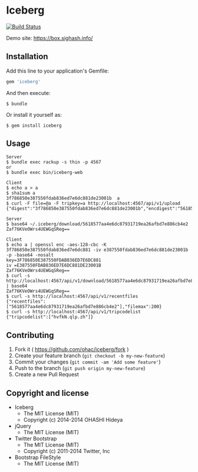 # Iceberg

[![Build Status](https://travis-ci.org/ohac/iceberg.svg?branch=master)](https://travis-ci.org/ohac/iceberg)

Demo site: https://box.sighash.info/

## Installation

Add this line to your application's Gemfile:

```ruby
gem 'iceberg'
```

And then execute:

    $ bundle

Or install it yourself as:

    $ gem install iceberg

## Usage

    Server
    $ bundle exec rackup -s thin -p 4567
    or
    $ bundle exec bin/iceberg-web

    Client
    $ echo a > a
    $ sha1sum a
    3f786850e387550fdab836ed7e6dc881de23001b  a
    $ curl -F file=@a -F tripkey=a http://localhost:4567/api/v1/upload
    {"digest":"3f786850e387550fdab836ed7e6dc881de23001b","encdigest":"5618577aa4e6dc87931719ea26afbd7e886cb4e2","tripcode":"hvfkN.qlp.zh"}

    Server
    $ base64 ~/.iceberg/download/5618577aa4e6dc87931719ea26afbd7e886cb4e2 
    Zaf76KVeOWrs4UEWGqSReg==

    Client
    $ echo a | openssl enc -aes-128-cbc -K 3f786850e387550fdab836ed7e6dc881 -iv e387550fdab836ed7e6dc881de23001b -p -base64 -nosalt
    key=3F786850E387550FDAB836ED7E6DC881
    iv =E387550FDAB836ED7E6DC881DE23001B
    Zaf76KVeOWrs4UEWGqSReg==
    $ curl -s http://localhost:4567/api/v1/download/5618577aa4e6dc87931719ea26afbd7e886cb4e2 | base64
    Zaf76KVeOWrs4UEWGqSReg==
    $ curl -s http://localhost:4567/api/v1/recentfiles
    {"recentfiles":["5618577aa4e6dc87931719ea26afbd7e886cb4e2"],"filemax":200}
    $ curl -s http://localhost:4567/api/v1/tripcodelist
    {"tripcodelist":["hvfkN.qlp.zh"]}

## Contributing

1. Fork it ( https://github.com/ohac/iceberg/fork )
2. Create your feature branch (`git checkout -b my-new-feature`)
3. Commit your changes (`git commit -am 'Add some feature'`)
4. Push to the branch (`git push origin my-new-feature`)
5. Create a new Pull Request

## Copyright and license

* Iceberg
  * The MIT License (MIT)
  * Copyright (c) 2014-2014 OHASHI Hideya
* jQuery
  * The MIT License (MIT)
* Twitter Bootstrap
  * The MIT License (MIT)
  * Copyright (c) 2011-2014 Twitter, Inc
* Bootstrap FileStyle
  * The MIT License (MIT)
